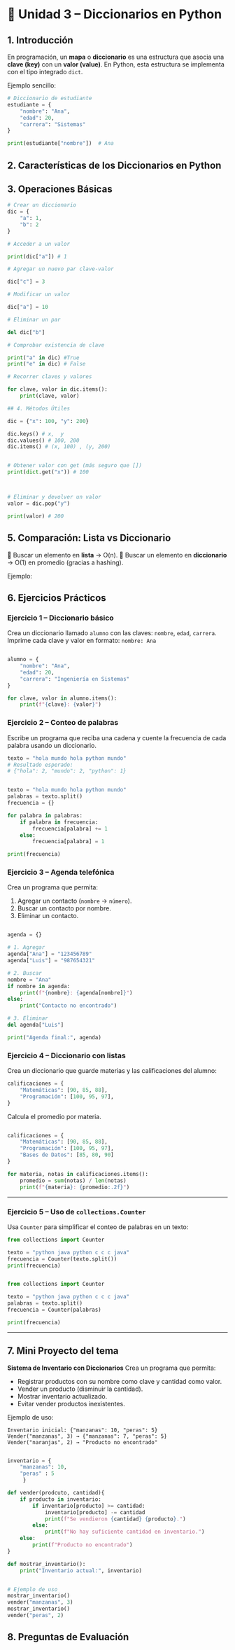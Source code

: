 
# 📘 Unidad 3 – Diccionarios en Python

## 1. Introducción

En programación, un **mapa** o **diccionario** es una estructura que asocia una **clave (key)** con un **valor (value)**.
En Python, esta estructura se implementa con el tipo integrado `dict`.

Ejemplo sencillo:

```python
# Diccionario de estudiante
estudiante = {
    "nombre": "Ana",
    "edad": 20,
    "carrera": "Sistemas"
}

print(estudiante["nombre"])  # Ana
```


## 2. Características de los Diccionarios en Python


## 3. Operaciones Básicas

```python
# Crear un diccionario
dic = {
    "a": 1,
    "b": 2
}

# Acceder a un valor

print(dic["a"]) # 1

# Agregar un nuevo par clave-valor

dic["c"] = 3 

# Modificar un valor

dic["a"] = 10

# Eliminar un par

del dic["b"]

# Comprobar existencia de clave

print("a" in dic) #True
print("e" in dic) # False

# Recorrer claves y valores

for clave, valor in dic.items():
    print(clave, valor)

## 4. Métodos Útiles

dic = {"x": 100, "y": 200}

dic.keys() # x,  y 
dic.values() # 100, 200
dic.items() # (x, 100) , (y, 200) 


# Obtener valor con get (más seguro que [])
print(dict.get("x")) # 100



# Eliminar y devolver un valor
valor = dic.pop("y")

print(valor) # 200


```

## 5. Comparación: Lista vs Diccionario

📌 Buscar un elemento en **lista** → O(n).
📌 Buscar un elemento en **diccionario** → O(1) en promedio (gracias a hashing).

Ejemplo:


## 6. Ejercicios Prácticos

### Ejercicio 1 – Diccionario básico

Crea un diccionario llamado `alumno` con las claves: `nombre`, `edad`, `carrera`.
Imprime cada clave y valor en formato:
`nombre: Ana`

```python

alumno = {
    "nombre": "Ana",
    "edad": 20,
    "carrera": "Ingeniería en Sistemas"
}

for clave, valor in alumno.items():
    print(f"{clave}: {valor}")


```


### Ejercicio 2 – Conteo de palabras

Escribe un programa que reciba una cadena y cuente la frecuencia de cada palabra usando un diccionario.

```python
texto = "hola mundo hola python mundo"
# Resultado esperado:
# {"hola": 2, "mundo": 2, "python": 1}
```

```python

texto = "hola mundo hola python mundo"
palabras = texto.split()
frecuencia = {}

for palabra in palabras:
    if palabra in frecuencia:
        frecuencia[palabra] += 1
    else:
        frecuencia[palabra] = 1

print(frecuencia)


```


### Ejercicio 3 – Agenda telefónica

Crea un programa que permita:

1. Agregar un contacto (`nombre` → `número`).
2. Buscar un contacto por nombre.
3. Eliminar un contacto.

```python

agenda = {}

# 1. Agregar
agenda["Ana"] = "123456789"
agenda["Luis"] = "987654321"

# 2. Buscar
nombre = "Ana"
if nombre in agenda:
    print(f"{nombre}: {agenda[nombre]}")
else:
    print("Contacto no encontrado")

# 3. Eliminar
del agenda["Luis"]

print("Agenda final:", agenda)

```


### Ejercicio 4 – Diccionario con listas

Crea un diccionario que guarde materias y las calificaciones del alumno:

```python
calificaciones = {
    "Matemáticas": [90, 85, 88],
    "Programación": [100, 95, 97],
}

```

Calcula el promedio por materia.

```python

calificaciones = {
    "Matemáticas": [90, 85, 88],
    "Programación": [100, 95, 97],
    "Bases de Datos": [85, 80, 90]
}

for materia, notas in calificaciones.items():
    promedio = sum(notas) / len(notas)
    print(f"{materia}: {promedio:.2f}")


```

---

### Ejercicio 5 – Uso de `collections.Counter`

Usa `Counter` para simplificar el conteo de palabras en un texto:

```python
from collections import Counter

texto = "python java python c c c java"
frecuencia = Counter(texto.split())
print(frecuencia)
```

```python

from collections import Counter

texto = "python java python c c c java"
palabras = texto.split()
frecuencia = Counter(palabras)

print(frecuencia)

```
---

## 7. Mini Proyecto del tema

**Sistema de Inventario con Diccionarios**
Crea un programa que permita:

* Registrar productos con su nombre como clave y cantidad como valor.
* Vender un producto (disminuir la cantidad).
* Mostrar inventario actualizado.
* Evitar vender productos inexistentes.

Ejemplo de uso:

```
Inventario inicial: {"manzanas": 10, "peras": 5}
Vender("manzanas", 3) → {"manzanas": 7, "peras": 5}
Vender("naranjas", 2) → "Producto no encontrado"
```

```python

inventario = { 
    "manzanas": 10,
    "peras" : 5
     }

def vender(prodcuto, cantidad){
    if producto in inventario: 
        if inventario[producto] >= cantidad:
            inventario[producto] -= cantidad
            print(f"Se vendieron {cantidad} {producto}.")
        else:
            print(f"No hay suficiente cantidad en inventario.")
    else:
        print(f"Producto no encontrado")
}

def mostrar_inventario():
    print("Inventario actual:", inventario)


# Ejemplo de uso
mostrar_inventario()
vender("manzanas", 3)
mostrar_inventario()
vender("peras", 2)


```



## 8. Preguntas de Evaluación


